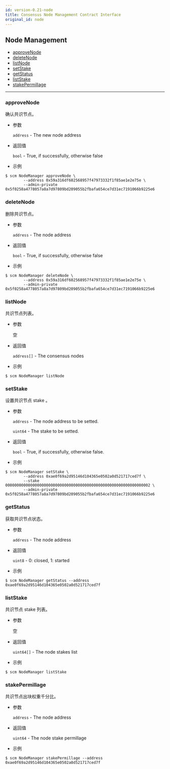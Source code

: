```yaml
---
id: version-0.21-node
title: Consensus Node Management Contract Interface
original_id: node
---
```



<h2 class="hover-list">Node Management</h2>

* [approveNode](#approveNode)
* [deleteNode](#deleteNode)
* [listNode](#listNode)
* [setStake](#setStake)
* [getStatus](#getStatus)
* [listStake](#listStake)
* [stakePermillage](#stakePermillage)

* * *

### approveNode

确认共识节点。

* 参数
    
    `address` - The new node address

* 返回值
    
    `bool` - True, if successfully, otherwise false

* 示例

```shell
$ scm NodeManager approveNode \
        --address 0x59a316df602568957f47973332f1f85ae1e2e75e \
        --admin-private 0x5f0258a4778057a8a7d97809bd209055b2fbafa654ce7d31ec7191066b9225e6
```

### deleteNode

删除共识节点。

* 参数
    
    `address` - The node address

* 返回值
    
    `bool` - True, if successfully, otherwise false

* 示例

```shell
$ scm NodeManager deleteNode \
        --address 0x59a316df602568957f47973332f1f85ae1e2e75e \
        --admin-private 0x5f0258a4778057a8a7d97809bd209055b2fbafa654ce7d31ec7191066b9225e6
```

### listNode

共识节点列表。

* 参数
    
    空

* 返回值
    
    `address[]` - The consensus nodes

* 示例

```shell
$ scm NodeManager listNode
```

### setStake

设置共识节点 stake 。

* 参数
    
    `address` - The node address to be setted.
    
    `uint64` - The stake to be setted.

* 返回值
    
    `bool` - True, if successfully, otherwise false.

* 示例

```shell
$ scm NodeManager setStake \
        --address 0xae0f69a2d95146d104365e0502a0d521717ced7f \
        --stake 0000000000000000000000000000000000000000000000000000000000000002 \
        --admin-private 0x5f0258a4778057a8a7d97809bd209055b2fbafa654ce7d31ec7191066b9225e6
```

### getStatus

获取共识节点状态。

* 参数
    
    `address` - The node address

* 返回值
    
    `uint8` - 0: closed, 1: started

* 示例

```shell
$ scm NodeManager getStatus --address 0xae0f69a2d95146d104365e0502a0d521717ced7f
```

### listStake

共识节点 stake 列表。

* 参数
    
    空

* 返回值
    
    `uint64[]` - The node stakes list

* 示例

```shell
$ scm NodeManager listStake
```

### stakePermillage

共识节点出块权重千分比。

* 参数
    
    `address` - The node address

* 返回值
    
    `uint64` - The node stake permillage

* 示例

```shell
$ scm NodeManager stakePermillage --address 0xae0f69a2d95146d104365e0502a0d521717ced7f
```